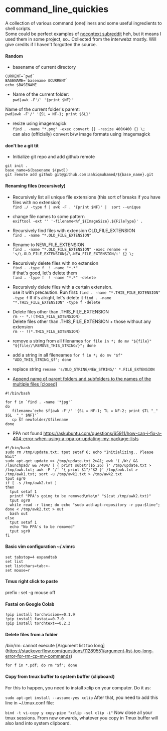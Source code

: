 # command_line_quickies
A collection of various command (one)liners and some useful ingredients to shell scripts.   
Some could be perfect examples of [nocontext subreddit](https://www.reddit.com/r/nocontext/) heh, but it means I used them in some project, so..
Collected from the interwebz mostly. Will give credits if I haven't forgotten the source.  

#### Random 
- basename of current directory    
 ```
CURRENT=`pwd`
BASENAME=`basename $CURRENT`
echo $BASENAME
```
- Name of the current folder:   
`pwd|awk -F'/' '{print $NF}'`   

Name of the current folder's parent:   
`pwd|awk -F'/' '{SL = NF-1; print $SL}'`   

- resize using imagemagick  
`find . -name "*.png" -exec convert {} -resize 400X400 {} \;`   
can also (officially) convert b/w image formats using imagemagick 

#### don't be a git tit
- Initialize git repo and add github remote
```
git init .
base_name=$(basename $(pwd))
git remote add github git@github.com:aahiqmuhamed/${base_name}.git
```

#### Renaming files (recursively)
- Recursively list all unique file extensions (this sort of breaks if you have files with no extension)     
`find ./ -type f | awk -F . '{print $NF}' |  sort --unique`

- change file names to some pattern    
`exiftool -ext '' '-filename<%f_${ImageSize}.${FileType}' .`

- Recursively find files with extension OLD_FILE_EXTENSION    
`find . -name "*.OLD_FILE_EXTENSION"`

- Rename to NEW_FILE_EXTENSION    
`find . -name "*.OLD_FILE_EXTENSION" -exec rename -v 's/\.OLD_FILE_EXTENSION$/\.NEW_FILE_EXTENSION/i' {} \;`

- Recursively delete files with no extension    
`find . -type f  ! -name "*.*"  `    
 if that's good, let's delete them   
`find . -type f  ! -name "*.*" -delete`

- Recursively delete files with a certain extension.   
  use it with precaution. Run first:
`find . -name "*.THIS_FILE_EXTENSION" -type f`
 If it's alright, let's delete it
`find . -name "*.THIS_FILE_EXTENSION" -type f -delete`

- Delete files other than .THIS_FILE_EXTENSION   
`rm -- *.!(THIS_FILE_EXTENSION)`   
Delete files other than .THIS_FILE_EXTENSION + those without any extension   
`rm -- !(*.THIS_FILE_EXTENSION)`   

- remove a string from all filenames
`for file in *; do mv "${file}" "${file//\REMOVE_THIS_STRING/}"; done`

- add a string in all fileneames
`for f in *; do mv "$f" "ADD_THIS_STRING_$f"; done`

- replace string
`rename 's/OLD_STRING/NEW_STRING/' *.FILE_EXTENSION`

- [Append name of parent folders and subfolders to the names of the multiple files [closed]](http://stackoverflow.com/questions/643372/append-name-of-parent-folders-and-subfolders-to-the-names-of-the-multiple-files)
```
#!/bin/bash

for f in `find . -name '*jpg'`
do
   filename=`echo $f|awk -F'/' '{SL = NF-1; TL = NF-2; print $TL "_" $SL  "_" $NF}'`
   cp $f newfolder/$filename
done
```

- PPA not found https://askubuntu.com/questions/65911/how-can-i-fix-a-404-error-when-using-a-ppa-or-updating-my-package-lists
```
#!/bin/bash
sudo rm /tmp/update.txt; tput setaf 6; echo "Initializing.. Please Wait" 
sudo apt-get update >> /tmp/update.txt 2>&1; awk '( /W:/ && /launchpad/ && /404/ ) { print substr($5,26) }' /tmp/update.txt > /tmp/awk.txt; awk -F '/' '{ print $1"/"$2 }' /tmp/awk.txt > /tmp/awk1.txt; sort -u /tmp/awk1.txt > /tmp/awk2.txt
tput sgr0
if [ -s /tmp/awk2.txt ]
then
  tput setaf 1
  printf "PPA's going to be removed\n%s\n" "$(cat /tmp/awk2.txt)"
  tput sgr0
  while read -r line; do echo "sudo add-apt-repository -r ppa:$line"; done < /tmp/awk2.txt > out
  bash out
else
  tput setaf 1
  echo "No PPA's to be removed"
  tput sgr0
fi
```
#### Basic vim configuration ~/.vimrc

```
set tabstop=4 expandtab
set list
set listchars=tab:>-
set mouse=r
```

#### Tmux right click to paste
prefix : set -g mouse off

#### Fastai on Google Colab
```
!pip install torchvision==0.1.9
!pip install fastai==0.7.0
!pip install torchtext==0.2.3
```

#### Delete files from a folder
/bin/rm: cannot execute [Argument list too long] (https://stackoverflow.com/questions/11289551/argument-list-too-long-error-for-rm-cp-mv-commands)
```
for f in *.pdf; do rm "$f"; done
```
#### Copy from tmux buffer to system buffer (clipboard)
For this to happen, you need to install xclip on your computer. Do it as:

```sudo apt-get install --assume-yes xclip```
After that, you need to add this line in ~/.tmux.conf file:

```bind -t vi-copy y copy-pipe "xclip -sel clip -i"```
Now close all your tmux sessions. From now onwards, whatever you copy in Tmux buffer will also land into system clipboard.
